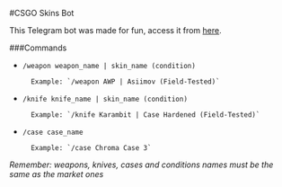 #CSGO Skins Bot

This Telegram bot was made for fun, access it from [here](https://telegram.me/csgoskins_bot).

###Commands
- `/weapon weapon_name | skin_name (condition)`

        Example: `/weapon AWP | Asiimov (Field-Tested)`

- `/knife knife_name | skin_name (condition)`

        Example: `/knife Karambit | Case Hardened (Field-Tested)`

- `/case case_name`

        Example: `/case Chroma Case 3`

_Remember: weapons, knives, cases and conditions names must be the same as the market ones_

